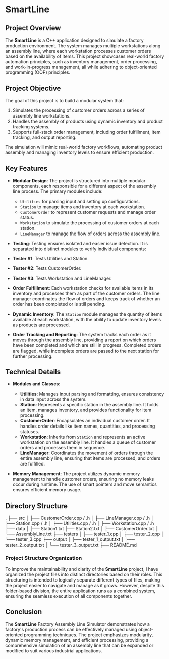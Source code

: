 # SmartLine

## Project Overview

The **SmartLine** is a C++ application designed to simulate a factory production environment. The system manages multiple workstations along an assembly line, where each workstation processes customer orders based on the availability of items. This project showcases real-world factory automation principles, such as inventory management, order processing, and work-in-progress management, all while adhering to object-oriented programming (OOP) principles.


## Project Objective

The goal of this project is to build a modular system that:
1. Simulates the processing of customer orders across a series of assembly line workstations.
2. Handles the assembly of products using dynamic inventory and product tracking systems.
3. Supports full-stack order management, including order fulfillment, item tracking, and output reporting.

The simulation will mimic real-world factory workflows, automating product assembly and managing inventory levels to ensure efficient production.


## Key Features

- **Modular Design**: The project is structured into multiple modular components, each responsible for a different aspect of the assembly line process. The primary modules include:
  - `Utilities` for parsing input and setting up configurations.
  - `Station` to manage items and inventory at each workstation.
  - `CustomerOrder` to represent customer requests and manage order status.
  - `Workstation` to simulate the processing of customer orders at each station.
  - `LineManager` to manage the flow of orders across the assembly line.

- **Testing**: Testing ensures isolated and easier issue detection. It is separated into distinct modules to verify individual components:
- **Tester #1**: Tests Utilities and Station.
- **Tester #2**: Tests CustomerOrder.
- **Tester #3**: Tests Workstation and LineManager.

- **Order Fulfillment**: Each workstation checks for available items in its inventory and processes them as part of the customer orders. The line manager coordinates the flow of orders and keeps track of whether an order has been completed or is still pending.

- **Dynamic Inventory**: The `Station` module manages the quantity of items available at each workstation, with the ability to update inventory levels as products are processed.

- **Order Tracking and Reporting**: The system tracks each order as it moves through the assembly line, providing a report on which orders have been completed and which are still in progress. Completed orders are flagged, while incomplete orders are passed to the next station for further processing.


## Technical Details

- **Modules and Classes**:
  - **Utilities**: Manages input parsing and formatting, ensures consistency in data input across the system.
  - **Station**: Represents a specific station in the assembly line. It holds an item, manages inventory, and provides functionality for item processing.
  - **CustomerOrder**: Encapsulates an individual customer order. It handles order details like item names, quantities, and processing statuses.
  - **Workstation**: Inherits from `Station` and represents an active workstation on the assembly line. It handles a queue of customer orders and processes them in sequence.
  - **LineManager**: Coordinates the movement of orders through the entire assembly line, ensuring that items are processed, and orders are fulfilled.

- **Memory Management**: The project utilizes dynamic memory management to handle customer orders, ensuring no memory leaks occur during runtime. The use of smart pointers and move semantics ensures efficient memory usage.


## Directory Structure

.
├── src
│   ├── CustomerOrder.cpp / .h
│   ├── LineManager.cpp / .h
│   ├── Station.cpp / .h
│   ├── Utilities.cpp / .h
│   ├── Workstation.cpp / .h
├── data
│   ├── Station1.txt
    ├── Station2.txt
│   ├── CustomerOrder.txt
│   └── AssemblyLine.txt
├── testers
│   ├── tester_1.cpp
│   ├── tester_2.cpp
│   └── tester_3.cpp
├── output
│   ├── tester_1_output.txt
│   ├── tester_2_output.txt
│   └── tester_3_output.txt
├── README.md


### **Project Structure Organization**

To improve the maintainability and clarity of the **SmartLine** project, I have organized the project files into distinct directories based on their roles. This structuring is intended to logically separate different types of files, making the project easier to navigate and manage as it grows. However, despite this folder-based division, the entire application runs as a combined system, ensuring the seamless execution of all components together.


## Conclusion

The **SmartLine** Factory Assembly Line Simulator demonstrates how a factory's production process can be effectively managed using object-oriented programming techniques. The project emphasizes modularity, dynamic memory management, and efficient processing, providing a comprehensive simulation of an assembly line that can be expanded or modified to suit various industrial applications.
